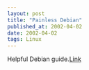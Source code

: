 ```yaml
---
layout: post
title: "Painless Debian"
published_at: 2002-04-02
date: 2002-04-02
tags: Linux
---
```


Helpful Debian guide.[Link](http://tinyplanet.ca/pubs/debian/)  